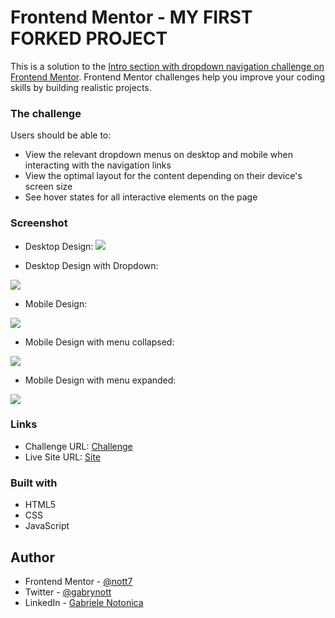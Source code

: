 # Frontend Mentor - MY FIRST FORKED PROJECT

This is a solution to the [Intro section with dropdown navigation challenge on Frontend Mentor](https://www.frontendmentor.io/challenges/intro-section-with-dropdown-navigation-ryaPetHE5). Frontend Mentor challenges help you improve your coding skills by building realistic projects. 


### The challenge

Users should be able to:

- View the relevant dropdown menus on desktop and mobile when interacting with the navigation links
- View the optimal layout for the content depending on their device's screen size
- See hover states for all interactive elements on the page

### Screenshot

- Desktop Design:
![](./screenshots/desktop-design.png)

- Desktop Design with Dropdown:

![](./screenshots/desktop-design-dropdown.png)

- Mobile Design:

![](./screenshots/mobile-design.png)

- Mobile Design with menu collapsed:

![](./screenshots/mobile-menu-collapsed.png)

- Mobile Design with menu expanded:

![](./screenshots/mobile-menu-expanded.png)





### Links

- Challenge URL: [Challenge](https://www.frontendmentor.io/challenges/intro-section-with-dropdown-navigation-ryaPetHE5/hub/intro-section-with-dropdown-navigation-4mluecyKXv)
- Live Site URL: [Site](https://intro-section-with-dropdownnavigation.netlify.app/)


### Built with

- HTML5 
- CSS
- JavaScript

## Author
- Frontend Mentor - [@nott7](https://www.frontendmentor.io/profile/nott7)
- Twitter - [@gabrynott](https://www.twitter.com/gabrynott)
- LinkedIn - [Gabriele Notonica](https://www.linkedin.com/in/gabriele-notonica-a28080253/)


